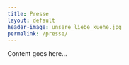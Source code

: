 ```yaml
---
title: Presse
layout: default
header-image: unsere_liebe_kuehe.jpg
permalink: /presse/
---
```


Content goes here...
